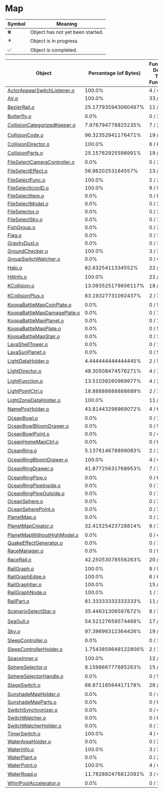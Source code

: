 # Map
| Symbol | Meaning 
| ------------- | ------------- 
| :x: | Object has not yet been started. 
| :eight_pointed_black_star: | Object is in progress. 
| :white_check_mark: | Object is completed. 


| Object | Percentage (of Bytes) | Functions Done / Total Functions | Percentage (Functions) | Status 
| ------------- | ------------- | ------------- | ------------- | ------------- 
| [ActorAppearSwitchListener.o](https://github.com/shibbo/Petari/blob/master/docs/lib/Map/ActorAppearSwitchListener.md) | 100.0% | 4 / 4 | 100.0% | :white_check_mark: 
| [Air.o](https://github.com/shibbo/Petari/blob/master/docs/lib/Map/Air.md) | 100.0% | 33 / 33 | 100.0% | :white_check_mark: 
| [BezierRail.o](https://github.com/shibbo/Petari/blob/master/docs/lib/Map/BezierRail.md) | 25.177935943060497% | 11 / 21 | 52.38095238095239% | :eight_pointed_black_star: 
| [Butterfly.o](https://github.com/shibbo/Petari/blob/master/docs/lib/Map/Butterfly.md) | 0.0% | 0 / 37 | 0.0% | :x: 
| [CollisionCategorizedKeeper.o](https://github.com/shibbo/Petari/blob/master/docs/lib/Map/CollisionCategorizedKeeper.md) | 7.976794778825235% | 7 / 24 | 29.166666666666668% | :eight_pointed_black_star: 
| [CollisionCode.o](https://github.com/shibbo/Petari/blob/master/docs/lib/Map/CollisionCode.md) | 96.32352941176471% | 19 / 20 | 95.0% | :eight_pointed_black_star: 
| [CollisionDirector.o](https://github.com/shibbo/Petari/blob/master/docs/lib/Map/CollisionDirector.md) | 100.0% | 6 / 6 | 100.0% | :white_check_mark: 
| [CollisionParts.o](https://github.com/shibbo/Petari/blob/master/docs/lib/Map/CollisionParts.md) | 25.15762925598991% | 19 / 30 | 63.33333333333333% | :eight_pointed_black_star: 
| [FileSelectCameraController.o](https://github.com/shibbo/Petari/blob/master/docs/lib/Map/FileSelectCameraController.md) | 0.0% | 0 / 28 | 0.0% | :x: 
| [FileSelectEffect.o](https://github.com/shibbo/Petari/blob/master/docs/lib/Map/FileSelectEffect.md) | 56.9620253164557% | 13 / 15 | 86.66666666666667% | :eight_pointed_black_star: 
| [FileSelectFunc.o](https://github.com/shibbo/Petari/blob/master/docs/lib/Map/FileSelectFunc.md) | 100.0% | 2 / 2 | 100.0% | :white_check_mark: 
| [FileSelectIconID.o](https://github.com/shibbo/Petari/blob/master/docs/lib/Map/FileSelectIconID.md) | 100.0% | 9 / 9 | 100.0% | :white_check_mark: 
| [FileSelectItem.o](https://github.com/shibbo/Petari/blob/master/docs/lib/Map/FileSelectItem.md) | 0.0% | 0 / 81 | 0.0% | :x: 
| [FileSelectModel.o](https://github.com/shibbo/Petari/blob/master/docs/lib/Map/FileSelectModel.md) | 0.0% | 0 / 25 | 0.0% | :x: 
| [FileSelector.o](https://github.com/shibbo/Petari/blob/master/docs/lib/Map/FileSelector.md) | 0.0% | 0 / 209 | 0.0% | :x: 
| [FileSelectSky.o](https://github.com/shibbo/Petari/blob/master/docs/lib/Map/FileSelectSky.md) | 0.0% | 0 / 10 | 0.0% | :x: 
| [FishGroup.o](https://github.com/shibbo/Petari/blob/master/docs/lib/Map/FishGroup.md) | 0.0% | 0 / 23 | 0.0% | :x: 
| [Flag.o](https://github.com/shibbo/Petari/blob/master/docs/lib/Map/Flag.md) | 0.0% | 0 / 13 | 0.0% | :x: 
| [GravityDust.o](https://github.com/shibbo/Petari/blob/master/docs/lib/Map/GravityDust.md) | 0.0% | 0 / 3 | 0.0% | :x: 
| [GroundChecker.o](https://github.com/shibbo/Petari/blob/master/docs/lib/Map/GroundChecker.md) | 100.0% | 3 / 3 | 100.0% | :white_check_mark: 
| [GroupSwitchWatcher.o](https://github.com/shibbo/Petari/blob/master/docs/lib/Map/GroupSwitchWatcher.md) | 0.0% | 0 / 4 | 0.0% | :x: 
| [Halo.o](https://github.com/shibbo/Petari/blob/master/docs/lib/Map/Halo.md) | 82.6325411334552% | 22 / 24 | 91.66666666666666% | :eight_pointed_black_star: 
| [HitInfo.o](https://github.com/shibbo/Petari/blob/master/docs/lib/Map/HitInfo.md) | 100.0% | 22 / 22 | 100.0% | :white_check_mark: 
| [KCollision.o](https://github.com/shibbo/Petari/blob/master/docs/lib/Map/KCollision.md) | 13.093525179856117% | 18 / 31 | 58.06451612903226% | :eight_pointed_black_star: 
| [KCollisionPlus.o](https://github.com/shibbo/Petari/blob/master/docs/lib/Map/KCollisionPlus.md) | 83.19327731092437% | 2 / 3 | 66.66666666666666% | :eight_pointed_black_star: 
| [KoopaBattleMapCoinPlate.o](https://github.com/shibbo/Petari/blob/master/docs/lib/Map/KoopaBattleMapCoinPlate.md) | 0.0% | 0 / 5 | 0.0% | :x: 
| [KoopaBattleMapDamagePlate.o](https://github.com/shibbo/Petari/blob/master/docs/lib/Map/KoopaBattleMapDamagePlate.md) | 0.0% | 0 / 15 | 0.0% | :x: 
| [KoopaBattleMapPlanet.o](https://github.com/shibbo/Petari/blob/master/docs/lib/Map/KoopaBattleMapPlanet.md) | 0.0% | 0 / 14 | 0.0% | :x: 
| [KoopaBattleMapPlate.o](https://github.com/shibbo/Petari/blob/master/docs/lib/Map/KoopaBattleMapPlate.md) | 0.0% | 0 / 5 | 0.0% | :x: 
| [KoopaBattleMapStair.o](https://github.com/shibbo/Petari/blob/master/docs/lib/Map/KoopaBattleMapStair.md) | 0.0% | 0 / 30 | 0.0% | :x: 
| [LavaShellTower.o](https://github.com/shibbo/Petari/blob/master/docs/lib/Map/LavaShellTower.md) | 0.0% | 0 / 12 | 0.0% | :x: 
| [LavaSunPlanet.o](https://github.com/shibbo/Petari/blob/master/docs/lib/Map/LavaSunPlanet.md) | 0.0% | 0 / 5 | 0.0% | :x: 
| [LightDataHolder.o](https://github.com/shibbo/Petari/blob/master/docs/lib/Map/LightDataHolder.md) | 4.444444444444445% | 2 / 5 | 40.0% | :eight_pointed_black_star: 
| [LightDirector.o](https://github.com/shibbo/Petari/blob/master/docs/lib/Map/LightDirector.md) | 48.30508474576271% | 4 / 7 | 57.14285714285714% | :eight_pointed_black_star: 
| [LightFunction.o](https://github.com/shibbo/Petari/blob/master/docs/lib/Map/LightFunction.md) | 13.51039260969977% | 4 / 23 | 17.391304347826086% | :eight_pointed_black_star: 
| [LightPointCtrl.o](https://github.com/shibbo/Petari/blob/master/docs/lib/Map/LightPointCtrl.md) | 18.88888888888889% | 2 / 11 | 18.181818181818183% | :eight_pointed_black_star: 
| [LightZoneDataHolder.o](https://github.com/shibbo/Petari/blob/master/docs/lib/Map/LightZoneDataHolder.md) | 100.0% | 11 / 11 | 100.0% | :white_check_mark: 
| [NamePosHolder.o](https://github.com/shibbo/Petari/blob/master/docs/lib/Map/NamePosHolder.md) | 43.81443298969072% | 4 / 6 | 66.66666666666666% | :eight_pointed_black_star: 
| [OceanBowl.o](https://github.com/shibbo/Petari/blob/master/docs/lib/Map/OceanBowl.md) | 0.0% | 0 / 16 | 0.0% | :x: 
| [OceanBowlBloomDrawer.o](https://github.com/shibbo/Petari/blob/master/docs/lib/Map/OceanBowlBloomDrawer.md) | 0.0% | 0 / 5 | 0.0% | :x: 
| [OceanBowlPoint.o](https://github.com/shibbo/Petari/blob/master/docs/lib/Map/OceanBowlPoint.md) | 0.0% | 0 / 4 | 0.0% | :x: 
| [OceanHomeMapCtrl.o](https://github.com/shibbo/Petari/blob/master/docs/lib/Map/OceanHomeMapCtrl.md) | 0.0% | 0 / 6 | 0.0% | :x: 
| [OceanRing.o](https://github.com/shibbo/Petari/blob/master/docs/lib/Map/OceanRing.md) | 5.137614678899083% | 2 / 21 | 9.523809523809524% | :eight_pointed_black_star: 
| [OceanRingBloomDrawer.o](https://github.com/shibbo/Petari/blob/master/docs/lib/Map/OceanRingBloomDrawer.md) | 100.0% | 4 / 4 | 100.0% | :white_check_mark: 
| [OceanRingDrawer.o](https://github.com/shibbo/Petari/blob/master/docs/lib/Map/OceanRingDrawer.md) | 41.87725631768953% | 7 / 21 | 33.33333333333333% | :eight_pointed_black_star: 
| [OceanRingPipe.o](https://github.com/shibbo/Petari/blob/master/docs/lib/Map/OceanRingPipe.md) | 0.0% | 0 / 6 | 0.0% | :x: 
| [OceanRingPipeInside.o](https://github.com/shibbo/Petari/blob/master/docs/lib/Map/OceanRingPipeInside.md) | 0.0% | 0 / 11 | 0.0% | :x: 
| [OceanRingPipeOutside.o](https://github.com/shibbo/Petari/blob/master/docs/lib/Map/OceanRingPipeOutside.md) | 0.0% | 0 / 11 | 0.0% | :x: 
| [OceanSphere.o](https://github.com/shibbo/Petari/blob/master/docs/lib/Map/OceanSphere.md) | 0.0% | 0 / 36 | 0.0% | :x: 
| [OceanSpherePoint.o](https://github.com/shibbo/Petari/blob/master/docs/lib/Map/OceanSpherePoint.md) | 0.0% | 0 / 3 | 0.0% | :x: 
| [PlanetMap.o](https://github.com/shibbo/Petari/blob/master/docs/lib/Map/PlanetMap.md) | 0.0% | 0 / 23 | 0.0% | :x: 
| [PlanetMapCreator.o](https://github.com/shibbo/Petari/blob/master/docs/lib/Map/PlanetMapCreator.md) | 32.41525423728814% | 9 / 39 | 23.076923076923077% | :eight_pointed_black_star: 
| [PlanetMapWithoutHighModel.o](https://github.com/shibbo/Petari/blob/master/docs/lib/Map/PlanetMapWithoutHighModel.md) | 0.0% | 0 / 4 | 0.0% | :x: 
| [QuakeEffectGenerator.o](https://github.com/shibbo/Petari/blob/master/docs/lib/Map/QuakeEffectGenerator.md) | 0.0% | 0 / 12 | 0.0% | :x: 
| [RaceManager.o](https://github.com/shibbo/Petari/blob/master/docs/lib/Map/RaceManager.md) | 0.0% | 0 / 95 | 0.0% | :x: 
| [RaceRail.o](https://github.com/shibbo/Petari/blob/master/docs/lib/Map/RaceRail.md) | 42.25053078556263% | 20 / 23 | 86.95652173913044% | :eight_pointed_black_star: 
| [RailGraph.o](https://github.com/shibbo/Petari/blob/master/docs/lib/Map/RailGraph.md) | 100.0% | 9 / 9 | 100.0% | :white_check_mark: 
| [RailGraphEdge.o](https://github.com/shibbo/Petari/blob/master/docs/lib/Map/RailGraphEdge.md) | 100.0% | 6 / 6 | 100.0% | :white_check_mark: 
| [RailGraphIter.o](https://github.com/shibbo/Petari/blob/master/docs/lib/Map/RailGraphIter.md) | 100.0% | 15 / 15 | 100.0% | :white_check_mark: 
| [RailGraphNode.o](https://github.com/shibbo/Petari/blob/master/docs/lib/Map/RailGraphNode.md) | 100.0% | 1 / 1 | 100.0% | :white_check_mark: 
| [RailPart.o](https://github.com/shibbo/Petari/blob/master/docs/lib/Map/RailPart.md) | 81.33333333333333% | 11 / 12 | 91.66666666666666% | :eight_pointed_black_star: 
| [ScenarioSelectStar.o](https://github.com/shibbo/Petari/blob/master/docs/lib/Map/ScenarioSelectStar.md) | 35.44631306597672% | 8 / 37 | 21.62162162162162% | :eight_pointed_black_star: 
| [SeaGull.o](https://github.com/shibbo/Petari/blob/master/docs/lib/Map/SeaGull.md) | 54.52127659574468% | 17 / 20 | 85.0% | :eight_pointed_black_star: 
| [Sky.o](https://github.com/shibbo/Petari/blob/master/docs/lib/Map/Sky.md) | 97.39696312364426% | 19 / 20 | 95.0% | :eight_pointed_black_star: 
| [SleepController.o](https://github.com/shibbo/Petari/blob/master/docs/lib/Map/SleepController.md) | 0.0% | 0 / 3 | 0.0% | :x: 
| [SleepControllerHolder.o](https://github.com/shibbo/Petari/blob/master/docs/lib/Map/SleepControllerHolder.md) | 1.7543859649122806% | 2 / 14 | 14.285714285714285% | :eight_pointed_black_star: 
| [SpaceInner.o](https://github.com/shibbo/Petari/blob/master/docs/lib/Map/SpaceInner.md) | 100.0% | 12 / 12 | 100.0% | :white_check_mark: 
| [SphereSelector.o](https://github.com/shibbo/Petari/blob/master/docs/lib/Map/SphereSelector.md) | 8.159866777685263% | 15 / 70 | 21.428571428571427% | :eight_pointed_black_star: 
| [SphereSelectorHandle.o](https://github.com/shibbo/Petari/blob/master/docs/lib/Map/SphereSelectorHandle.md) | 0.0% | 0 / 53 | 0.0% | :x: 
| [StageSwitch.o](https://github.com/shibbo/Petari/blob/master/docs/lib/Map/StageSwitch.md) | 66.87116564417178% | 26 / 31 | 83.87096774193549% | :eight_pointed_black_star: 
| [SunshadeMapHolder.o](https://github.com/shibbo/Petari/blob/master/docs/lib/Map/SunshadeMapHolder.md) | 0.0% | 0 / 4 | 0.0% | :x: 
| [SunshadeMapParts.o](https://github.com/shibbo/Petari/blob/master/docs/lib/Map/SunshadeMapParts.md) | 0.0% | 0 / 6 | 0.0% | :x: 
| [SwitchSynchronizer.o](https://github.com/shibbo/Petari/blob/master/docs/lib/Map/SwitchSynchronizer.md) | 0.0% | 0 / 4 | 0.0% | :x: 
| [SwitchWatcher.o](https://github.com/shibbo/Petari/blob/master/docs/lib/Map/SwitchWatcher.md) | 0.0% | 0 / 6 | 0.0% | :x: 
| [SwitchWatcherHolder.o](https://github.com/shibbo/Petari/blob/master/docs/lib/Map/SwitchWatcherHolder.md) | 0.0% | 0 / 11 | 0.0% | :x: 
| [TimerSwitch.o](https://github.com/shibbo/Petari/blob/master/docs/lib/Map/TimerSwitch.md) | 100.0% | 4 / 4 | 100.0% | :white_check_mark: 
| [WaterAreaHolder.o](https://github.com/shibbo/Petari/blob/master/docs/lib/Map/WaterAreaHolder.md) | 0.0% | 0 / 20 | 0.0% | :x: 
| [WaterInfo.o](https://github.com/shibbo/Petari/blob/master/docs/lib/Map/WaterInfo.md) | 100.0% | 3 / 3 | 100.0% | :white_check_mark: 
| [WaterPlant.o](https://github.com/shibbo/Petari/blob/master/docs/lib/Map/WaterPlant.md) | 0.0% | 0 / 20 | 0.0% | :x: 
| [WaterPoint.o](https://github.com/shibbo/Petari/blob/master/docs/lib/Map/WaterPoint.md) | 100.0% | 4 / 4 | 100.0% | :white_check_mark: 
| [WaterRoad.o](https://github.com/shibbo/Petari/blob/master/docs/lib/Map/WaterRoad.md) | 11.782892476812092% | 3 / 49 | 6.122448979591836% | :eight_pointed_black_star: 
| [WhirlPoolAccelerator.o](https://github.com/shibbo/Petari/blob/master/docs/lib/Map/WhirlPoolAccelerator.md) | 0.0% | 0 / 11 | 0.0% | :x: 
